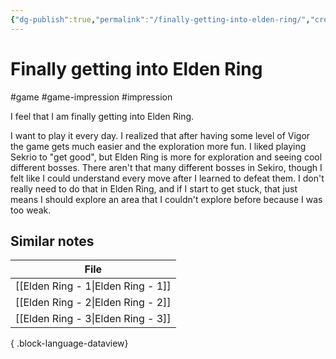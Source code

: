 ```yaml
---
{"dg-publish":true,"permalink":"/finally-getting-into-elden-ring/","created":"2024-01-25T21:20:58.270+09:00","updated":"2024-01-25T21:37:50.146+09:00"}
---
```


# Finally getting into Elden Ring

#game #game-impression #impression 

I feel that I am finally getting into Elden Ring.

I want to play it every day. I realized that after having some level of Vigor the game gets much easier and the exploration more fun. I liked playing Sekrio to "get good", but Elden Ring is more for exploration and seeing cool different bosses. There aren't that many different bosses in Sekiro, though I felt like I could understand every move after I learned to defeat them. I don't really need to do that in Elden Ring, and if I start to get stuck, that just means I should explore an area that I couldn't explore before because I was too weak.

## Similar notes

| File                                  |
| ------------------------------------- |
| [[Elden Ring - 1\|Elden Ring - 1]] |
| [[Elden Ring - 2\|Elden Ring - 2]] |
| [[Elden Ring - 3\|Elden Ring - 3]] |

{ .block-language-dataview}
